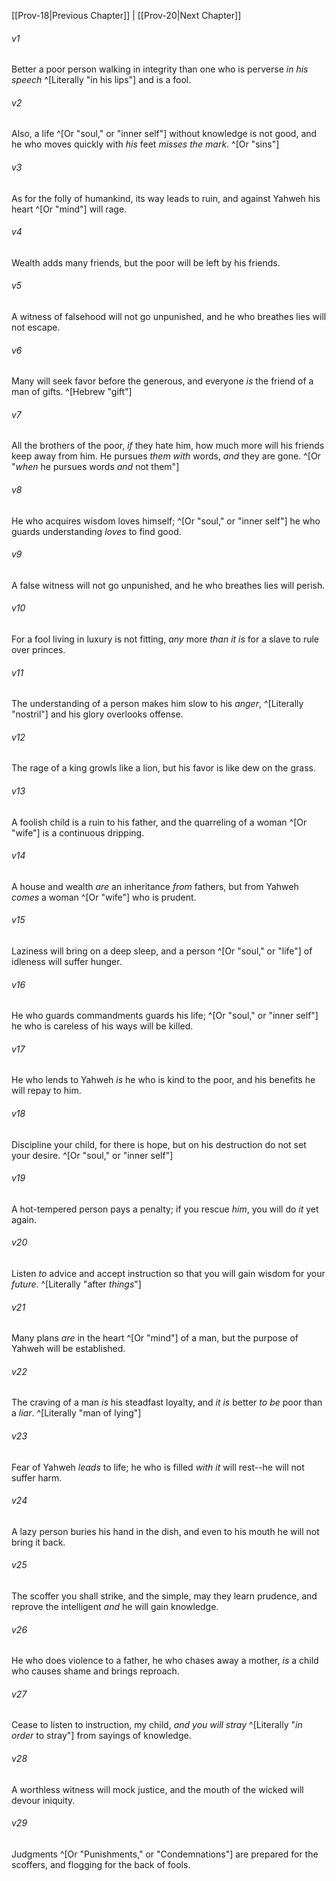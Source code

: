 ﻿---
aliases:
  - Proverbs 19
---

[[Prov-18|Previous Chapter]] | [[Prov-20|Next Chapter]]

###### v1
Better a poor person walking in integrity
than one who is perverse _in his speech_ ^[Literally "in his lips"] and is a fool.

###### v2
Also, a life ^[Or "soul," or "inner self"] without knowledge is not good,
and he who moves quickly with _his_ feet _misses the mark_. ^[Or "sins"]

###### v3
As for the folly of humankind, its way leads to ruin,
and against Yahweh his heart ^[Or "mind"] will rage.

###### v4
Wealth adds many friends,
but the poor will be left by his friends.

###### v5
A witness of falsehood will not go unpunished,
and he who breathes lies will not escape.

###### v6
Many will seek favor before the generous,
and everyone _is_ the friend of a man of gifts. ^[Hebrew "gift"]

###### v7
All the brothers of the poor, _if_ they hate him,
how much more will his friends keep away from him.
He pursues _them with_ words, _and_ they are gone. ^[Or "_when_ he pursues words _and_ not them"]

###### v8
He who acquires wisdom loves himself; ^[Or "soul," or "inner self"]
he who guards understanding _loves_ to find good.

###### v9
A false witness will not go unpunished,
and he who breathes lies will perish.

###### v10
For a fool living in luxury is not fitting,
_any_ more _than it is_ for a slave to rule over princes.

###### v11
The understanding of a person makes him slow to his _anger_, ^[Literally "nostril"]
and his glory overlooks offense.

###### v12
The rage of a king growls like a lion,
but his favor is like dew on the grass.

###### v13
A foolish child is a ruin to his father,
and the quarreling of a woman ^[Or "wife"] is a continuous dripping.

###### v14
A house and wealth _are_ an inheritance _from_ fathers,
but from Yahweh _comes_ a woman ^[Or "wife"] who is prudent.

###### v15
Laziness will bring on a deep sleep,
and a person ^[Or "soul," or "life"] of idleness will suffer hunger.

###### v16
He who guards commandments guards his life; ^[Or "soul," or "inner self"]
he who is careless of his ways will be killed.

###### v17
He who lends to Yahweh _is_ he who is kind to the poor,
and his benefits he will repay to him.

###### v18
Discipline your child, for there is hope,
but on his destruction do not set your desire. ^[Or "soul," or "inner self"]

###### v19
A hot-tempered person pays a penalty;
if you rescue _him_, you will do _it_ yet again.

###### v20
Listen _to_ advice and accept instruction
so that you will gain wisdom for your _future_. ^[Literally "after _things_"]

###### v21
Many plans _are_ in the heart ^[Or "mind"] of a man,
but the purpose of Yahweh will be established.

###### v22
The craving of a man _is_ his steadfast loyalty,
and _it is_ better _to be_ poor than a _liar_. ^[Literally "man of lying"]

###### v23
Fear of Yahweh _leads_ to life;
he who is filled _with it_ will rest--he will not suffer harm.

###### v24
A lazy person buries his hand in the dish,
and even to his mouth he will not bring it back.

###### v25
The scoffer you shall strike, and the simple, may they learn prudence,
and reprove the intelligent _and_ he will gain knowledge.

###### v26
He who does violence to a father, he who chases away a mother,
_is_ a child who causes shame and brings reproach.

###### v27
Cease to listen to instruction, my child,
_and you will stray_ ^[Literally "_in order_ to stray"] from sayings of knowledge.

###### v28
A worthless witness will mock justice,
and the mouth of the wicked will devour iniquity.

###### v29
Judgments ^[Or "Punishments," or "Condemnations"] are prepared for the scoffers,
and flogging for the back of fools.